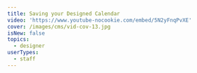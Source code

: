 ```yaml
---
title: Saving your Designed Calendar
video: 'https://www.youtube-nocookie.com/embed/5N2yFnqPvXE'
cover: /images/cms/vid-cov-13.jpg
isNew: false
topics:
  - designer
userTypes:
  - staff
---
```


